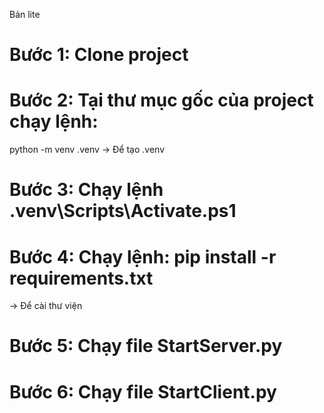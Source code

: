 Bản lite

# Bước 1: Clone project

# Bước 2: Tại thư mục gốc của project chạy lệnh:
  python -m venv .venv
-> Để tạo .venv

# Bước 3: Chạy lệnh .venv\Scripts\Activate.ps1

# Bước 4: Chạy lệnh: pip install -r requirements.txt
-> Để cài thư viện

# Bước 5: Chạy file StartServer.py 

# Bước 6: Chạy file StartClient.py


